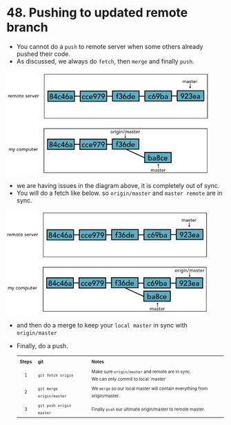 # 48. Pushing to updated remote branch
* You cannot do a `push` to remote server when some others already pushed their code. 
* As discussed, we always do `fetch`, then `merge` and finally `push`.

![push1](pushing_1.png)

* we are having issues in the diagram above, it is completely out of sync.
* You will do a fetch like below. so `origin/master` and `master remote` are in sync.

![push1](pushing_2.png)

* and then do a merge to keep your `local master` in sync with `origin/master`
* Finally, do a push.


	<table>
	  <tr>
	    <th><font size="1">Steps</font></th>	
	    <th><font size="1">git</font></th>	        
	    <th><font size="1">Notes</font></th>	
    	  </tr>
	  <tr>
	  <tr>
	    <td align="center"><font size="1">1</font></td>
	    <td><font size="1"><code>git fetch origin</code></font></td>
	    <td><font size="1">
	      Make sure <code>origin/master</code> and remote are in sync. <br>
	      We can only commit to local `master`
	    </font></td>            
	  </tr>
	  <tr>
	    <td align="center"><font size="1">2</font></td>
	    <td><font size="1"><code>git merge origin/master</code></font></td>
	    <td><font size="1">
	      We <code>merge</code> so our local master will contain everything from origin/master.</font></td>            
	  </tr>
	  <tr>
	    <td align="center"><font size="1">3</font></td>
	    <td><font size="1"><code>git push origin master</code></font></td>
	    <td><font size="1">Finally <code>push</code> our ultimate origin/master to remote master.</font></td>            
	  </tr>
	</table>


